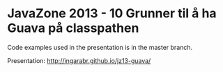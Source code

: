 # JavaZone 2013 - 10 Grunner til å ha Guava på classpathen

Code examples used in the presentation is in the master branch.

Presentation: http://ingarabr.github.io/jz13-guava/

